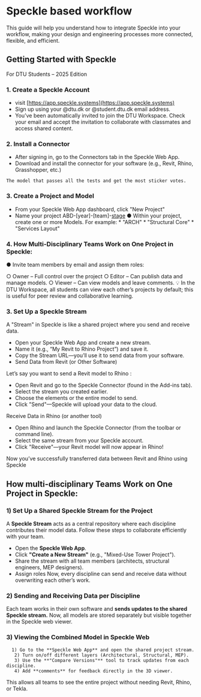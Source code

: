 # Speckle based workflow
This guide will help you understand how to integrate Speckle into your workflow, making your design and engineering processes more connected, flexible, and efficient. 

## Getting Started with Speckle
For DTU Students – 2025 Edition

### 1. Create a Speckle Account
* visit [https://app.speckle.systems](https://app.speckle.systems)
* Sign up using your @dtu.dk or @student.dtu.dk email address. 
* You’ve been automatically invited to join the DTU Workspace. Check your email and accept the invitation to collaborate with classmates and access shared content. 

### 2. Install a Connector
* After signing in, go to the Connectors tab in the Speckle Web App. 
* Download and install the connector for your software (e.g., Revit, Rhino, Grasshopper, etc.)

```{info} Best Model Award
The model that passes all the tests and get the most sticker votes.
```
### 3. Create a Project and Model 
* From your Speckle Web App dashboard, click "New Project" 
* Name your project ABD-[year]-[team]-[stage](e.g., "ABD-25-10-C-ARCH") ● Within your project, create one or more Models. For example: 
      * "ARCH" 
      * "Structural Core" 
      * "Services Layout"
  
### 4. How Multi-Disciplinary Teams Work on One Project in Speckle: 
● Invite team members by email and assign them roles: 
 
○ Owner – Full control over the project 
○ Editor – Can publish data and manage models. 
○ Viewer – Can view models and leave comments. 
💡 In the DTU Workspace, all students can view each other’s projects by default; this is useful for peer review and collaborative learning. 

### 3. Set Up a Speckle Stream
A "Stream" in Speckle is like a shared project where you send and receive data.
* Open your Speckle Web App and create a new stream.
* Name it (e.g., “My Revit to Rhino Project”) and save it.
* Copy the Stream URL—you’ll use it to send data from your software.
* Send Data from Revit (or Other Software)

Let’s say you want to send a Revit model to Rhino :
* Open Revit and go to the Speckle Connector (found in the Add-ins tab).
* Select the stream you created earlier.
* Choose the elements or the entire model to send.
* Click "Send"—Speckle will upload your data to the cloud.

Receive Data in Rhino (or another tool)
* Open Rhino and launch the Speckle Connector (from the toolbar or command line).
* Select the same stream from your Speckle account.
* Click "Receive"—your Revit model will now appear in Rhino!

Now you’ve successfully transferred data between Revit and Rhino using Speckle
## How multi-disciplinary Teams Work on One Project in Speckle:
### 1) Set Up a Shared Speckle Stream for the Project
A **Speckle Stream** acts as a central repository where each discipline contributes their model data. Follow these steps to collaborate efficiently with your team.
* Open the **Speckle Web App**.
* Click **"Create a New Stream"** (e.g., "Mixed-Use Tower Project").
* Share the stream with all team members (architects, structural engineers, MEP designers).
* Assign roles
Now, every discipline can send and receive data without overwriting each other’s work.

### 2) Sending and Receiving Data per Discipline
Each team works in their own software and **sends updates to the shared Speckle stream.**
Now, all models are stored separately but visible together in the Speckle web viewer.

### 3) Viewing the Combined Model in Speckle Web
      1) Go to the **Speckle Web App** and open the shared project stream.
       2) Turn on/off different layers (Architectural, Structural, MEP).
       3) Use the **"Compare Versions"** tool to track updates from each discipline.
       4) Add **comments** for feedback directly in the 3D viewer.
This allows all teams to see the entire project without needing Revit, Rhino, or Tekla.
